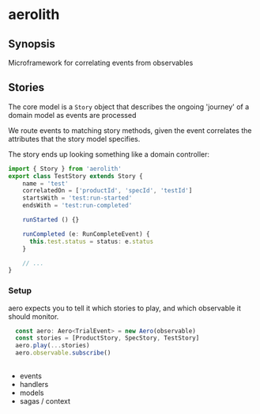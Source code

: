 # aerolith

## Synopsis

Microframework for correlating events from observables

## Stories

The core model is a `Story` object that describes the ongoing 'journey' of a domain model
as events are processed

We route events to matching story methods, given the event correlates the attributes that the story model specifies.

The story ends up looking something like a domain controller:

```typescript
import { Story } from 'aerolith'
export class TestStory extends Story {
    name = 'test'
    correlatedOn = ['productId', 'specId', 'testId']
    startsWith = 'test:run-started'
    endsWith = 'test:run-completed'

    runStarted () {}

    runCompleted (e: RunCompleteEvent) {
      this.test.status = status: e.status
    }

    // ...
}
```

### Setup 

aero expects you to tell it which stories to play, and which observable it should monitor.

```typescript
  const aero: Aero<TrialEvent> = new Aero(observable)
  const stories = [ProductStory, SpecStory, TestStory]
  aero.play(...stories)
  aero.observable.subscribe()
```

## 

- events
- handlers
- models
- sagas / context

